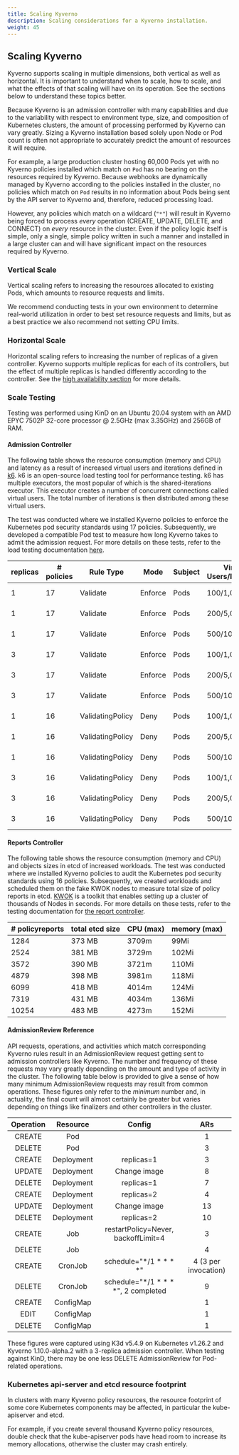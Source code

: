```yaml
---
title: Scaling Kyverno
description: Scaling considerations for a Kyverno installation.
weight: 45
---
```


## Scaling Kyverno

Kyverno supports scaling in multiple dimensions, both vertical as well as horizontal. It is important to understand when to scale, how to scale, and what the effects of that scaling will have on its operation. See the sections below to understand these topics better.

Because Kyverno is an admission controller with many capabilities and due to the variability with respect to environment type, size, and composition of Kubernetes clusters, the amount of processing performed by Kyverno can vary greatly. Sizing a Kyverno installation based solely upon Node or Pod count is often not appropriate to accurately predict the amount of resources it will require.

For example, a large production cluster hosting 60,000 Pods yet with no Kyverno policies installed which match on `Pod` has no bearing on the resources required by Kyverno. Because webhooks are dynamically managed by Kyverno according to the policies installed in the cluster, no policies which match on `Pod` results in no information about Pods being sent by the API server to Kyverno and, therefore, reduced processing load.

However, any policies which match on a wildcard (`"*"`) will result in Kyverno being forced to process _every_ operation (CREATE, UPDATE, DELETE, and CONNECT) on _every_ resource in the cluster. Even if the policy logic itself is simple, only a single, simple policy written in such a manner and installed in a large cluster can and will have significant impact on the resources required by Kyverno.

### Vertical Scale

Vertical scaling refers to increasing the resources allocated to existing Pods, which amounts to resource requests and limits.

We recommend conducting tests in your own environment to determine real-world utilization in order to best set resource requests and limits, but as a best practice we also recommend not setting CPU limits.

### Horizontal Scale

Horizontal scaling refers to increasing the number of replicas of a given controller. Kyverno supports multiple replicas for each of its controllers, but the effect of multiple replicas is handled differently according to the controller. See the [high availability section](../high-availability/_index.md#how-ha-works-in-kyverno) for more details.

### Scale Testing

Testing was performed using KinD on an Ubuntu 20.04 system with an AMD EPYC 7502P 32-core processor @ 2.5GHz (max 3.35GHz) and 256GB of RAM.

#### Admission Controller

The following table shows the resource consumption (memory and CPU) and latency as a result of increased virtual users and iterations defined in [k6](https://k6.io/open-source/). k6 is an open-source load testing tool for performance testing. k6 has multiple executors, the most popular of which is the shared-iterations executor. This executor creates a number of concurrent connections called virtual users. The total number of iterations is then distributed among these virtual users.

The test was conducted where we installed Kyverno policies to enforce the Kubernetes pod security standards using 17 policies. Subsequently, we developed a compatible Pod test to measure how long Kyverno takes to admit the admission request. For more details on these tests, refer to the load testing documentation [here](https://github.com/kyverno/load-testing/blob/main/README.md).


| replicas | # policies | Rule Type | Mode    | Subject | Virtual Users/Iterations | Latency (avg/max)  | Memory (max)  | CPU (max) | Memory Limit    |
|----------|------------|-------------------|---------|---------|------------------|--------------------|--------------|------------|-----------------|
| 1        | 17         | Validate          | Enforce | Pods    | 100/1,000        | 37.71ms / 110.53ms |    152Mi     |    548m    | default (384Mi) |
| 1        | 17         | Validate          | Enforce | Pods    | 200/5,000        | 80.74ms / 409.35ms |    182Mi     |    2885m   | default (384Mi) |
| 1        | 17         | Validate          | Enforce | Pods    | 500/10,000       | 92.73ms / 3.15s    |    143Mi     |    3033m   |      512Mi      |
| 3        | 17         | Validate          | Enforce | Pods    | 100/1,000        | 32.89ms / 121.19ms |    104Mi     |    262m    | default (384Mi) |
| 3        | 17         | Validate          | Enforce | Pods    | 200/5,000        | 60.06ms / 1.01s    |    117Mi     |    1067m   | default (384Mi) |
| 3        | 17         | Validate          | Enforce | Pods    | 500/10,000       | 151.97ms / 3.17s   |    107Mi     |    1182m   |      512Mi      |
| 1        | 16         | ValidatingPolicy  | Deny    | Pods    | 100/1,000        | 28.3ms / 108.36ms  |    142Mi     |    108m    | default (384Mi) |
| 1        | 16         | ValidatingPolicy  | Deny    | Pods    | 200/5,000        | 54.87ms / 346.74ms |    211Mi     |    2339m   | default (384Mi) |
| 1        | 16         | ValidatingPolicy  | Deny    | Pods    | 500/10,000       | 133.67ms / 1.63s   |    163Mi     |    4123m   |      512Mi      |
| 3        | 16         | ValidatingPolicy  | Deny    | Pods    | 100/1,000        | 24.87ms / 59.37ms  |    129Mi     |    135m    | default (384Mi) |
| 3        | 16         | ValidatingPolicy  | Deny    | Pods    | 200/5,000        | 45.97ms / 1.12s    |    159Mi     |    554m    | default (384Mi) |
| 3        | 16         | ValidatingPolicy  | Deny    | Pods    | 500/10,000       | 114.01ms / 3.28s   |    170Mi     |    810m    |      512Mi      |

#### Reports Controller

The following table shows the resource consumption (memory and CPU) and objects sizes in etcd of increased workloads. The test was conducted where we installed Kyverno policies to audit the Kubernetes pod security standards using 16 policies. Subsequently, we created workloads and scheduled them on the fake KWOK nodes to measure total size of policy reports in etcd. [KWOK](https://kwok.sigs.k8s.io/) is a toolkit that enables setting up a cluster of thousands of Nodes in seconds. For more details on these tests, refer to the testing documentation for [the report controller](https://github.com/kyverno/kyverno/tree/main/docs/perf-testing).

| # policyreports | total etcd size | CPU (max) | memory (max) |
|-----------------|-----------------|-----------|--------------|
| 1284            | 373 MB          | 3709m     | 99Mi         |
| 2524            | 381 MB          | 3729m     | 102Mi        |
| 3572            | 390 MB          | 3721m     | 110Mi        |
| 4879            | 398 MB          | 3981m     | 118Mi        |
| 6099            | 418 MB          | 4014m     | 124Mi        |
| 7319            | 431 MB          | 4034m     | 136Mi        |
| 10254           | 483 MB          | 4273m     | 152Mi        |

#### AdmissionReview Reference

API requests, operations, and activities which match corresponding Kyverno rules result in an AdmissionReview request getting sent to admission controllers like Kyverno. The number and frequency of these requests may vary greatly depending on the amount and type of activity in the cluster. The following table below is provided to give a sense of how many minimum AdmissionReview requests may result from common operations. These figures only refer to the _minimum_ number and, in actuality, the final count will almost certainly be greater but varies depending on things like finalizers and other controllers in the cluster.

| Operation |  Resource  |                Config               |          ARs         |
|:---------:|:----------:|:-----------------------------------:|:--------------------:|
| CREATE    | Pod        |                                     |                    1 |
| DELETE    | Pod        |                                     |                    3 |
| CREATE    | Deployment | replicas=1                          |                    3 |
| UPDATE    | Deployment | Change image                        |                    8 |
| DELETE    | Deployment | replicas=1                          |                    7 |
| CREATE    | Deployment | replicas=2                          |                    4 |
| UPDATE    | Deployment | Change image                        |                   13 |
| DELETE    | Deployment | replicas=2                          |                   10 |
| CREATE    | Job        | restartPolicy=Never, backoffLimit=4 |                    3 |
| DELETE    | Job        |                                     |                    4 |
| CREATE    | CronJob    | schedule="*/1 * * * *"              | 4 (3 per invocation) |
| DELETE    | CronJob    | schedule="*/1 * * * *", 2 completed |                    9 |
| CREATE    | ConfigMap  |                                     |                    1 |
| EDIT      | ConfigMap  |                                     |                    1 |
| DELETE    | ConfigMap  |                                     |                    1 |

These figures were captured using K3d v5.4.9 on Kubernetes v1.26.2 and Kyverno 1.10.0-alpha.2 with a 3-replica admission controller. When testing against KinD, there may be one less DELETE AdmissionReview for Pod-related operations.

### Kubernetes api-server and etcd resource footprint

In clusters with many Kyverno policy resources, the resource footprint of some core Kubernetes components may be affected, in particular the kube-apiserver and etcd.

For example, if you create several thousand Kyverno policy resources, double check that the kube-apiserver pods have head room to increase its memory allocations, otherwise
the cluster may crash entirely.
